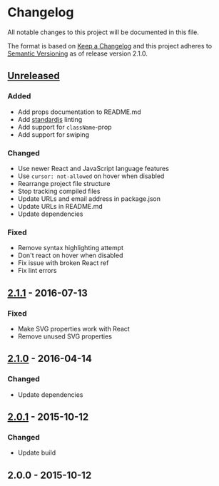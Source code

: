 # Changelog
All notable changes to this project will be documented in this file.

The format is based on [Keep a Changelog](http://keepachangelog.com/)
and this project adheres to [Semantic Versioning](http://semver.org/)
as of release version 2.1.0.

## [Unreleased]

### Added
- Add props documentation to README.md
- Add [standardjs](http://standardjs.com/) linting
- Add support for `className`-prop
- Add support for swiping

### Changed
- Use newer React and JavaScript language features
- Use `cursor: not-allowed` on hover when disabled
- Rearrange project file structure
- Stop tracking compiled files
- Update URLs and email address in package.json
- Update URLs in README.md
- Update dependencies

### Fixed
- Remove syntax highlighting attempt
- Don't react on hover when disabled
- Fix issue with broken React ref
- Fix lint errors


## [2.1.1] - 2016-07-13

### Fixed
- Make SVG properties work with React
- Remove unused SVG properties


## [2.1.0] - 2016-04-14

### Changed
- Update dependencies


## [2.0.1] - 2015-10-12

### Changed
- Update build


## 2.0.0 - 2015-10-12


[Unreleased]: https://github.com/aaronshaf/react-toggle/compare/v2.1.1...HEAD
[2.1.1]: https://github.com/aaronshaf/react-toggle/compare/v2.1.0...v2.1.1
[2.1.0]: https://github.com/aaronshaf/react-toggle/compare/v2.0.1...v2.1.0
[2.0.1]: https://github.com/aaronshaf/react-toggle/compare/v2.0.0...v2.0.1
